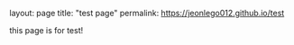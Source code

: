 layout: page
title: "test page"
permalink: https://jeonlego012.github.io/test

this page is for test!
